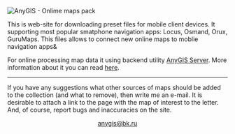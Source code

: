 ![AnyGIS - Onlime maps pack](https://github.com/nnngrach/AnyGIS_maps/raw/master/Web/Img/AnyGIS_logo_and_text.png)

This is web-site for downloading preset files for mobile client devices. It supporting most popular smatphone navigation apps: Locus, Osmand, Orux, GuruMaps. This files allows to connect new online maps to moblie navigation apps&

For online processing map data it using backend utility [AnyGIS Server](https://github.com/nnngrach/AnyGIS_server). More information about it you can read [here](https://nnngrach.github.io/AnyGIS_maps/Web/Html/Description).

---

If you have any suggestions what other sources of maps should be added to the collection (and what to remove), then write me an e-mail. It is desirable to attach a link to the page with the map of interest to the letter. And, of course, report bugs and inaccuracies on the site.

<p align="center">
<a href="mailto:anygis@bk.ru">anygis@bk.ru</a> 
</p>
